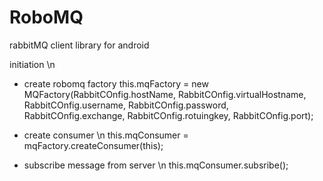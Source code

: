 # RoboMQ
rabbitMQ client library for android

initiation \n
- create robomq factory
        this.mqFactory = new MQFactory(RabbitCOnfig.hostName,
                RabbitCOnfig.virtualHostname,
                RabbitCOnfig.username,
                RabbitCOnfig.password,
                RabbitCOnfig.exchange,
                RabbitCOnfig.rotuingkey,
                RabbitCOnfig.port);
                
- create consumer \n
this.mqConsumer = mqFactory.createConsumer(this);

- subscribe message from server \n
 this.mqConsumer.subsribe();
